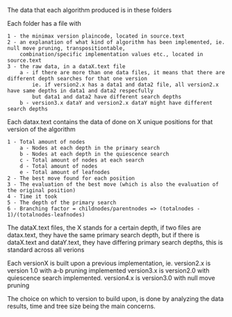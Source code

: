 The data that each algorithm produced is in these folders

Each folder has a file with

    1 - the minimax version plaincode, located in source.text
    2 - an explanation of what kind of algorithm has been implemented, ie. null move pruning, transpositiontable,
        combination/specific implementation values etc., located in source.text
    3 - the raw data, in a dataX.text file
        a - if there are more than one data files, it means that there are different depth searches for that one version
            ie. if version2.x has a data1 and data2 file, all version2.x have same depths in data1 and data2 respecfully
            but data1 and data2 have different search depths
        b - version3.x dataY and version2.x dataY might have different search depths

Each datax.text contains the data of done on X unique positions for that version of the algorithm

    1 - Total amount of nodes
        a - Nodes at each depth in the primary search
        b - Nodes at each depth in the quiescence search
        c - Total amount of nodes at each search
        d - Total amount of nodes
        e - Total amount of leafnodes
    2 - The best move found for each position
    3 - The evaluation of the best move (which is also the evaluation of the original position)
    4 - Time it took
    5 - The depth of the primary search
    6 - Branching factor = childnodes/parentnodes => (totalnodes - 1)/(totalnodes-leafnodes)

The dataX.text files, the X stands for a certain depth, if two files are datax.text, they have the same primary search depth, 
but if there is dataX.text and dataY.text, they have differing primary search depths, this is standard across all verions

Each versionX is built upon a previous implementation, ie. version2.x is version 1.0 with a-b pruning implemented
version3.x is version2.0 with quiescence search implemented. version4.x is version3.0 with null move pruning

The choice on which to version to build upon, is done by analyzing the data results, time and tree size being the 
main concerns.